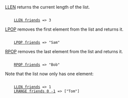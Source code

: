 [LLEN](#help) returns the current length of the list.

<pre><code>
    <a href="#run">LLEN friends</a> => 3
</code></pre>

[LPOP](#help) removes the first element from the list and returns it.

<pre><code>
    <a href="#run">LPOP friends</a> => "Sam"
</code></pre>

[RPOP](#help) removes the last element from the list and returns it.

<pre><code>
    <a href="#run">RPOP friends</a> => "Bob"
</code></pre>

Note that the list now only has one element:

<pre><code>
    <a href="#run">LLEN friends</a> => 1
    <a href="#run">LRANGE friends 0 -1</a> => ["Tom"]
</code></pre>
